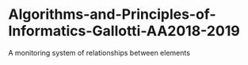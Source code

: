# Algorithms-and-Principles-of-Informatics-Gallotti-AA2018-2019
A monitoring system
of relationships between elements